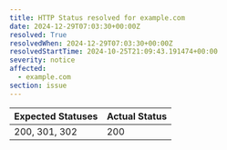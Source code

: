```yaml
---
title: HTTP Status resolved for example.com
date: 2024-12-29T07:03:30+00:00Z
resolved: True
resolvedWhen: 2024-12-29T07:03:30+00:00Z
resolvedStartTime: 2024-10-25T21:09:43.191474+00:00
severity: notice
affected:
  - example.com
section: issue
---
```


| Expected Statuses | Actual Status  |
|-------------------|----------------|
| 200, 301, 302 | 200 |
